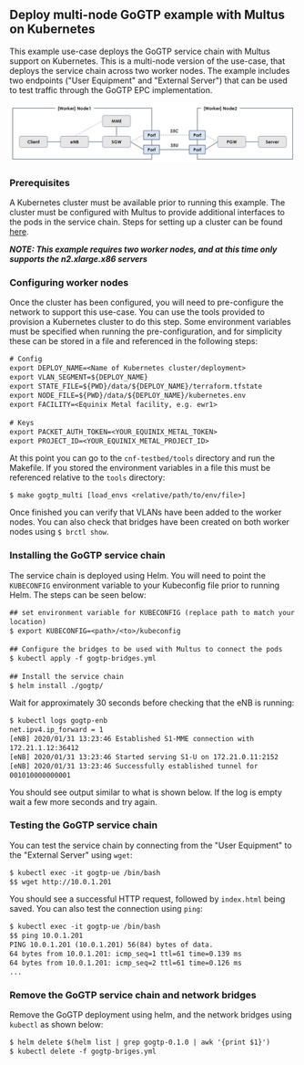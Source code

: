 ## Deploy multi-node GoGTP example with Multus on Kubernetes

This example use-case deploys the GoGTP service chain with Multus support on Kubernetes. This is a multi-node version of the use-case, that deploys the service chain across two worker nodes. The example includes two endpoints ("User Equipment" and "External Server") that can be used to test traffic through the GoGTP EPC implementation.

![GoGTP_Multi_Node](GoGTP_Multi_Node.png)

### Prerequisites
A Kubernetes cluster must be available prior to running this example. The cluster must be configured with Multus to provide additional interfaces to the pods in the service chain. Steps for setting up a cluster can be found [here](https://github.com/cncf/cnf-testbed/tree/go-gtp/tools).

***NOTE: This example requires two worker nodes, and at this time only supports the n2.xlarge.x86 servers***

### Configuring worker nodes
Once the cluster has been configured, you will need to pre-configure the network to support this use-case. You can use the tools provided to provision a Kubernetes cluster to do this step. Some environment variables must be specified when running the pre-configuration, and for simplicity these can be stored in a file and referenced in the following steps:
```
# Config 
export DEPLOY_NAME=<Name of Kubernetes cluster/deployment>
export VLAN_SEGMENT=${DEPLOY_NAME}
export STATE_FILE=${PWD}/data/${DEPLOY_NAME}/terraform.tfstate
export NODE_FILE=${PWD}/data/${DEPLOY_NAME}/kubernetes.env
export FACILITY=<Equinix Metal facility, e.g. ewr1>

# Keys
export PACKET_AUTH_TOKEN=<YOUR_EQUINIX_METAL_TOKEN>
export PROJECT_ID=<YOUR_EQUINIX_METAL_PROJECT_ID>
```

At this point you can go to the `cnf-testbed/tools` directory and run the Makefile. If you stored the environment variables in a file this must be referenced relative to the `tools` directory:
```
$ make gogtp_multi [load_envs <relative/path/to/env/file>]
```

Once finished you can verify that VLANs have been added to the worker nodes. You can also check that bridges have been created on both worker nodes using `$ brctl show`.

### Installing the GoGTP service chain
The service chain is deployed using Helm. You will need to point the `KUBECONFIG` environment variable to your Kubeconfig file prior to running Helm. The steps can be seen below:
```
## set environment variable for KUBECONFIG (replace path to match your location)
$ export KUBECONFIG=<path>/<to>/kubeconfig

## Configure the bridges to be used with Multus to connect the pods
$ kubectl apply -f gogtp-bridges.yml

## Install the service chain
$ helm install ./gogtp/
```

Wait for approximately 30 seconds before checking that the eNB is running:
```
$ kubectl logs gogtp-enb
net.ipv4.ip_forward = 1 
[eNB] 2020/01/31 13:23:46 Established S1-MME connection with 172.21.1.12:36412
[eNB] 2020/01/31 13:23:46 Started serving S1-U on 172.21.0.11:2152
[eNB] 2020/01/31 13:23:46 Successfully established tunnel for 001010000000001
```

You should see output similar to what is shown below. If the log is empty wait a few more seconds and try again.

### Testing the GoGTP service chain
You can test the service chain by connecting from the "User Equipment" to the "External Server" using `wget`:
```
$ kubectl exec -it gogtp-ue /bin/bash
$$ wget http://10.0.1.201
```

You should see a successful HTTP request, followed by `index.html` being saved. You can also test the connection using `ping`:
```
$ kubectl exec -it gogtp-ue /bin/bash
$$ ping 10.0.1.201
PING 10.0.1.201 (10.0.1.201) 56(84) bytes of data. 
64 bytes from 10.0.1.201: icmp_seq=1 ttl=61 time=0.139 ms
64 bytes from 10.0.1.201: icmp_seq=2 ttl=61 time=0.126 ms
...
```

### Remove the GoGTP service chain and network bridges
Remove the GoGTP deployment using helm, and the network bridges using `kubectl` as shown below:
```
$ helm delete $(helm list | grep gogtp-0.1.0 | awk '{print $1}')
$ kubectl delete -f gogtp-briges.yml
```


